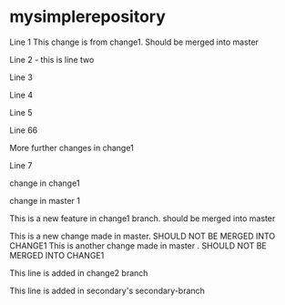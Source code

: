 # mysimplerepository

Line 1
This change is from change1. Should be merged into master

Line 2 - this is line two


Line 3

Line 4

Line 5


Line 66

More further changes in change1



Line 7


change in change1

change in master 1

This is a new feature in change1 branch. should be merged into master

This is a new change made in master. SHOULD NOT BE MERGED INTO CHANGE1
This is another change made in master . SHOULD NOT BE MERGED INTO CHANGE1


This line is added in change2 branch

This line is added in secondary's secondary-branch